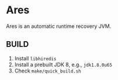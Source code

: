 # Ares

Ares is an automatic runtime recovery JVM.


## BUILD

1. Install `libhiredis`
2. Install a prebuilt JDK 8, e.g., `jdk1.8.0u65`
3. Check `make/quick_build.sh`


